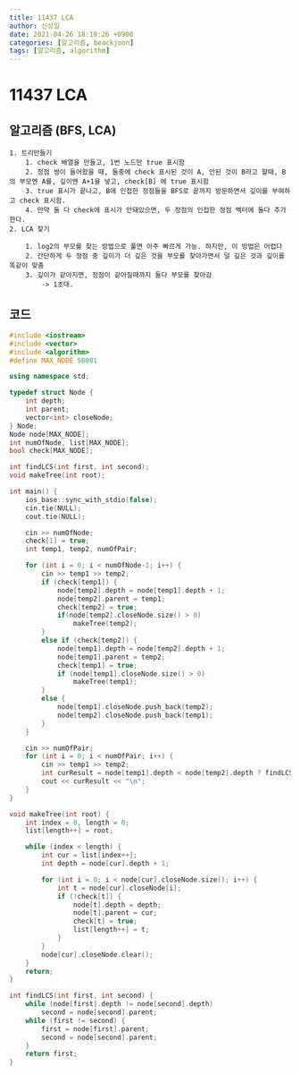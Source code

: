 ```yaml
---
title: 11437 LCA
author: 신성일
date: 2021-04-26 18:19:26 +0900
categories: [알고리즘, beackjoon]
tags: [알고리즘, algorithm]
---
```


# 11437 LCA

## 알고리즘 (BFS, LCA)

    1. 트리만들기
    	1. check 배열을 만들고, 1번 노드만 true 표시함
    	2. 정점 쌍이 들어왔을 때, 둘중에 check 표시된 것이 A, 안된 것이 B라고 할때, B의 부모엔 A를, 깊이엔 A+1을 넣고, check[B] 에 true 표시함
    	3. true 표시가 끝나고, B에 인접한 정점들을 BFS로 끝까지 방문하면서 깊이를 부여하고 check 표시함.
    	4. 만약 둘 다 check에 표시가 안돼있으면, 두 정점의 인접한 정점 벡터에 둘다 추가한다.
    2. LCA 찾기

    	1. log2의 부모를 찾는 방법으로 풀면 아주 빠르게 가능. 하지만, 이 방법은 어렵다
    	2. 간단하게 두 정점 중 깊이가 더 깊은 것을 부모를 찾아가면서 덜 깊은 것과 깊이를 똑같이 맞춤
    	3. 깊이가 같아지면, 정점이 같아질때까지 둘다 부모를 찾아감
    		-> 1초대.

## 코드

```cpp
#include <iostream>
#include <vector>
#include <algorithm>
#define MAX_NODE 50001

using namespace std;

typedef struct Node {
	int depth;
	int parent;
	vector<int> closeNode;
} Node;
Node node[MAX_NODE];
int numOfNode, list[MAX_NODE];
bool check[MAX_NODE];

int findLCS(int first, int second);
void makeTree(int root);

int main() {
	ios_base::sync_with_stdio(false);
	cin.tie(NULL);
	cout.tie(NULL);

	cin >> numOfNode;
	check[1] = true;
	int temp1, temp2, numOfPair;

	for (int i = 0; i < numOfNode-1; i++) {
		cin >> temp1 >> temp2;
		if (check[temp1]) {
			node[temp2].depth = node[temp1].depth + 1;
			node[temp2].parent = temp1;
			check[temp2] = true;
			if(node[temp2].closeNode.size() > 0)
				makeTree(temp2);
		}
		else if (check[temp2]) {
			node[temp1].depth = node[temp2].depth + 1;
			node[temp1].parent = temp2;
			check[temp1] = true;
			if (node[temp1].closeNode.size() > 0)
				makeTree(temp1);
		}
		else {
			node[temp1].closeNode.push_back(temp2);
			node[temp2].closeNode.push_back(temp1);
		}
	}

	cin >> numOfPair;
	for (int i = 0; i < numOfPair; i++) {
		cin >> temp1 >> temp2;
		int curResult = node[temp1].depth < node[temp2].depth ? findLCS(temp1, temp2) : findLCS(temp2, temp1);
		cout << curResult << "\n";
	}
}

void makeTree(int root) {
	int index = 0, length = 0;
	list[length++] = root;

	while (index < length) {
		int cur = list[index++];
		int depth = node[cur].depth + 1;

		for (int i = 0; i < node[cur].closeNode.size(); i++) {
			int t = node[cur].closeNode[i];
			if (!check[t]) {
				node[t].depth = depth;
				node[t].parent = cur;
				check[t] = true;
				list[length++] = t;
			}
		}
		node[cur].closeNode.clear();
	}
	return;
}

int findLCS(int first, int second) {
	while (node[first].depth != node[second].depth)
		second = node[second].parent;
	while (first != second) {
		first = node[first].parent;
		second = node[second].parent;
	}
	return first;
}
```

